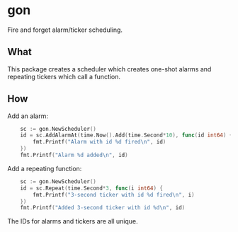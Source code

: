 # gon
Fire and forget alarm/ticker scheduling.

## What
This package creates a scheduler which creates one-shot alarms and repeating tickers which call a function.

## How
Add an alarm:
```go
	sc := gon.NewScheduler()
	id = sc.AddAlarmAt(time.Now().Add(time.Second*10), func(id int64) {
		fmt.Printf("Alarm with id %d fired\n", id)
	})
	fmt.Printf("Alarm %d added\n", id)
```

Add a repeating function:
```go
	sc := gon.NewScheduler()
	id = sc.Repeat(time.Second*3, func(i int64) {
		fmt.Printf("3-second ticker with id %d fired\n", i)
	})
	fmt.Printf("Added 3-second ticker with id %d\n", id)
```

The IDs for alarms and tickers are all unique.
